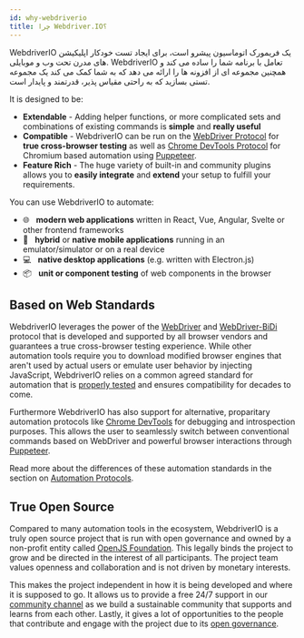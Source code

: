 ```yaml
---
id: why-webdriverio
title: چرا Webdriver.IO؟
---
```


WebdriverIO یک فریمورک اتوماسیون پیشرو است، برای ایجاد تست خودکار اپلیکیشن های مدرن تحت وب و موبایلی. WebdriverIO تعامل با برنامه شما را ساده می کند و همچنین مجموعه ای از افزونه ها را ارائه می دهد که به شما کمک می کند یک مجموعه تستی بسازید که به راحتی مقیاس پذیر، قدرتمند و پایدار است.

It is designed to be:

- __Extendable__ - Adding helper functions, or more complicated sets and combinations of existing commands is __simple__ and __really useful__
- __Compatible__ - WebdriverIO can be run on the [WebDriver Protocol](https://w3c.github.io/webdriver/) for __true cross-browser testing__ as well as [Chrome DevTools Protocol](https://chromedevtools.github.io/devtools-protocol/) for Chromium based automation using [Puppeteer](https://pptr.dev/).
- __Feature Rich__ - The huge variety of built-in and community plugins allows you to __easily integrate__ and __extend__ your setup to fulfill your requirements.

You can use WebdriverIO to automate:

- 🌐 <span>&nbsp;</span> __modern web applications__ written in React, Vue, Angular, Svelte or other frontend frameworks
- 📱 <span>&nbsp;</span> __hybrid__ or __native mobile applications__ running in an emulator/simulator or on a real device
- 💻 <span>&nbsp;</span> __native desktop applications__ (e.g. written with Electron.js)
- 📦 <span>&nbsp;</span> __unit or component testing__ of web components in the browser

## Based on Web Standards

WebdriverIO leverages the power of the [WebDriver](https://w3c.github.io/webdriver/) and [WebDriver-BiDi](https://github.com/w3c/webdriver-bidi) protocol that is developed and supported by all browser vendors and guarantees a true cross-browser testing experience. While other automation tools require you to download modified browser engines that aren't used by actual users or emulate user behavior by injecting JavaScript, WebdriverIO relies on a common agreed standard for automation that is [properly tested](https://wpt.fyi/results/webdriver/tests?label=experimental&label=master&aligned) and ensures compatibility for decades to come.

Furthermore WebdriverIO has also support for alternative, proparitary automation protocols like [Chrome DevTools](https://chromedevtools.github.io/devtools-protocol/) for debugging and introspection purposes. This allows the user to seamlessly switch between conventional commands based on WebDriver and powerful browser interactions through [Puppeteer](https://pptr.dev/).

Read more about the differences of these automation standards in the section on [Automation Protocols](./AutomationProtocols.md).

## True Open Source

Compared to many automation tools in the ecosystem, WebdriverIO is a truly open source project that is run with open governance and owned by a non-profit entity called [OpenJS Foundation](https://openjsf.org/). This legally binds the project to grow and be directed in the interest of all participants. The project team values openness and collaboration and is not driven by monetary interests.

This makes the project independent in how it is being developed and where it is supposed to go. It allows us to provide a free 24/7 support in our [community channel](https://discord.webdriver.io) as we build a sustainable community that supports and learns from each other. Lastly, it gives a lot of opportunities to the people that contribute and engage with the project due to its [open governance](https://github.com/webdriverio/webdriverio/blob/main/GOVERNANCE.md).

